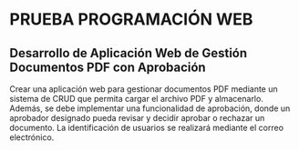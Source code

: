 # PRUEBA PROGRAMACIÓN WEB

## Desarrollo de Aplicación Web de Gestión Documentos PDF con Aprobación

Crear una aplicación web para gestionar documentos PDF mediante un sistema de CRUD que
permita cargar el archivo PDF y almacenarlo. Además, se debe implementar una funcionalidad de
aprobación, donde un aprobador designado pueda revisar y decidir aprobar o rechazar un
documento. La identificación de usuarios se realizará mediante el correo electrónico.